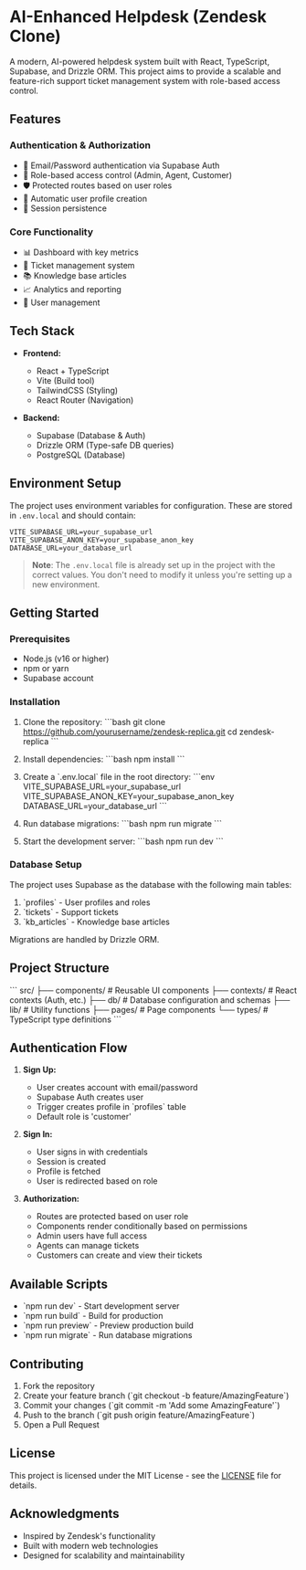# AI-Enhanced Helpdesk (Zendesk Clone)

A modern, AI-powered helpdesk system built with React, TypeScript, Supabase, and Drizzle ORM. This project aims to provide a scalable and feature-rich support ticket management system with role-based access control.

## Features

### Authentication & Authorization
- 🔐 Email/Password authentication via Supabase Auth
- 👥 Role-based access control (Admin, Agent, Customer)
- 🛡️ Protected routes based on user roles
- 📝 Automatic user profile creation
- 🔄 Session persistence

### Core Functionality
- 📊 Dashboard with key metrics
- 🎫 Ticket management system
- 📚 Knowledge base articles
- 📈 Analytics and reporting
- 👥 User management

## Tech Stack

- **Frontend:**
  - React + TypeScript
  - Vite (Build tool)
  - TailwindCSS (Styling)
  - React Router (Navigation)

- **Backend:**
  - Supabase (Database & Auth)
  - Drizzle ORM (Type-safe DB queries)
  - PostgreSQL (Database)

## Environment Setup

The project uses environment variables for configuration. These are stored in `.env.local` and should contain:

```env
VITE_SUPABASE_URL=your_supabase_url
VITE_SUPABASE_ANON_KEY=your_supabase_anon_key
DATABASE_URL=your_database_url
```

> **Note**: The `.env.local` file is already set up in the project with the correct values. You don't need to modify it unless you're setting up a new environment.

## Getting Started

### Prerequisites
- Node.js (v16 or higher)
- npm or yarn
- Supabase account

### Installation

1. Clone the repository:
\`\`\`bash
git clone https://github.com/yourusername/zendesk-replica.git
cd zendesk-replica
\`\`\`

2. Install dependencies:
\`\`\`bash
npm install
\`\`\`

3. Create a \`.env.local\` file in the root directory:
\`\`\`env
VITE_SUPABASE_URL=your_supabase_url
VITE_SUPABASE_ANON_KEY=your_supabase_anon_key
DATABASE_URL=your_database_url
\`\`\`

4. Run database migrations:
\`\`\`bash
npm run migrate
\`\`\`

5. Start the development server:
\`\`\`bash
npm run dev
\`\`\`

### Database Setup

The project uses Supabase as the database with the following main tables:

1. \`profiles\` - User profiles and roles
2. \`tickets\` - Support tickets
3. \`kb_articles\` - Knowledge base articles

Migrations are handled by Drizzle ORM.

## Project Structure

\`\`\`
src/
├── components/        # Reusable UI components
├── contexts/         # React contexts (Auth, etc.)
├── db/              # Database configuration and schemas
├── lib/             # Utility functions
├── pages/           # Page components
└── types/           # TypeScript type definitions
\`\`\`

## Authentication Flow

1. **Sign Up:**
   - User creates account with email/password
   - Supabase Auth creates user
   - Trigger creates profile in \`profiles\` table
   - Default role is 'customer'

2. **Sign In:**
   - User signs in with credentials
   - Session is created
   - Profile is fetched
   - User is redirected based on role

3. **Authorization:**
   - Routes are protected based on user role
   - Components render conditionally based on permissions
   - Admin users have full access
   - Agents can manage tickets
   - Customers can create and view their tickets

## Available Scripts

- \`npm run dev\` - Start development server
- \`npm run build\` - Build for production
- \`npm run preview\` - Preview production build
- \`npm run migrate\` - Run database migrations

## Contributing

1. Fork the repository
2. Create your feature branch (\`git checkout -b feature/AmazingFeature\`)
3. Commit your changes (\`git commit -m 'Add some AmazingFeature'\`)
4. Push to the branch (\`git push origin feature/AmazingFeature\`)
5. Open a Pull Request

## License

This project is licensed under the MIT License - see the [LICENSE](LICENSE) file for details.

## Acknowledgments

- Inspired by Zendesk's functionality
- Built with modern web technologies
- Designed for scalability and maintainability

